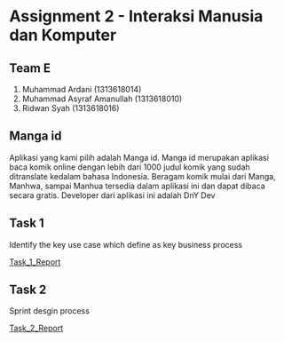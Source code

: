 # Assignment 2 - Interaksi Manusia dan Komputer

## Team E
1. Muhammad Ardani              (1313618014)
2. Muhammad Asyraf Amanullah    (1313618010)
3. Ridwan Syah                  (1313618016)

## Manga id
Aplikasi yang kami pilih adalah Manga id. Manga id merupakan aplikasi baca komik online dengan lebih dari 1000 judul komik yang sudah ditranslate kedalam bahasa Indonesia. Beragam komik mulai dari Manga, Manhwa, sampai Manhua tersedia dalam aplikasi ini dan dapat dibaca secara gratis. Developer dari aplikasi ini adalah DnY Dev

## Task 1 
Identify the key use case which define as key business process

[Task_1_Report](Task_1_Report)

## Task 2
Sprint desgin process

[Task_2_Report](Task_2_Report)
